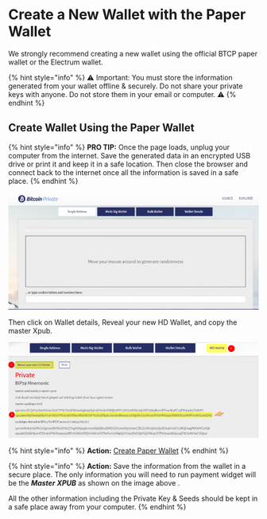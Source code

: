 # Create a New Wallet with the Paper Wallet

We strongly recommend creating a new wallet using the official BTCP paper wallet or the Electrum wallet.

{% hint style="info" %}
⚠️ Important: You must store the information generated from your wallet offline & securely. Do not share your private keys with anyone. Do not store them in your email or computer.  ⚠️
{% endhint %}

## **Create Wallet Using the Paper Wallet**

{% hint style="info" %}
**PRO TIP:** Once the page loads, unplug your computer from the internet. Save the generated data in an encrypted USB drive or print it and keep it in a safe location. Then close the browser and connect back to the internet once all the information is saved in a safe place. 
{% endhint %}

![](../.gitbook/assets/image%20%287%29.png)

Then click on Wallet details, Reveal your new HD Wallet, and copy the master Xpub.

![](../.gitbook/assets/image%20%2811%29.png)

{% hint style="info" %}
**Action:** [Create Paper Wallet](https://paperwallet.btcprivate.org/#)
{% endhint %}

{% hint style="info" %}
**Action:** Save the information from the wallet in a secure place. The only information you will need to run payment widget will be the _**Master XPUB**_ as shown on the image above .  
  
 All the other information including the Private Key & Seeds should be kept in a safe place away from your computer.
{% endhint %}



